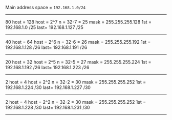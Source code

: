 
Main address space =  `192.168.1.0/24`

<hr>

80 host = 128 host = 2^7
n = 32-7 = 25
mask = 255.255.255.128
1st = 192.168.1.0   /25
last= 192.168.1.127 /25

<hr>

40 host = 64 host = 2^6
n = 32-6 = 26
mask = 255.255.255.192
1st = 192.168.1.128 /26
last= 192.168.1.191 /26

<hr>

20 host = 32 host = 2^5
n = 32-5 = 27
mask = 255.255.255.224
1st = 192.168.1.192 /26
last= 192.168.1.223 /26

<hr>

2 host = 4 host = 2^2
n = 32-2 = 30
mask = 255.255.255.252
1st = 192.168.1.224 /30
last= 192.168.1.227 /30

<hr>

2 host = 4 host = 2^2
n = 32-2 = 30
mask = 255.255.255.252
1st = 192.168.1.228 /30
last= 192.168.1.231 /30


<hr>

